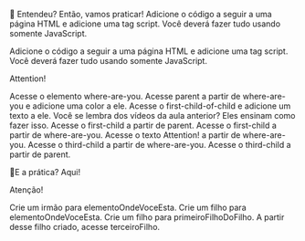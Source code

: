 🚀 Entendeu? Então, vamos praticar! Adicione o código a seguir a uma página HTML e adicione uma tag script. Você deverá fazer tudo usando somente JavaScript.

Adicione o código a seguir a uma página HTML e adicione uma tag script. Você deverá fazer tudo usando somente JavaScript.


<main id="parent-of-parent">
  <section id="parent">
    <section id="first-child"></section>
    <section id="where-are-you">
      <section id="first-child-of-child"></section>
    </section>
     Attention!
    <section id="third-child"></section>
    <section id="fourth-and-last-child"></section>
  </section>
</main>


Acesse o elemento where-are-you.
Acesse parent a partir de where-are-you e adicione uma color a ele.
Acesse o first-child-of-child e adicione um texto a ele. Você se lembra dos vídeos da aula anterior? Eles ensinam como fazer isso.
Acesse o first-child a partir de parent.
Acesse o first-child a partir de where-are-you.
Acesse o texto Attention! a partir de where-are-you.
Acesse o third-child a partir de where-are-you.
Acesse o third-child a partir de parent.

🚀E a prática? Aqui!

<main id="paiDoPai">
  <section id="pai">
    <section id="primeiroFilho"></section>
    <section id="elementoOndeVoceEsta">
      <section id="primeiroFilhoDoFilho"></section>
      <section id="segundoEUltimoFilhoDoFilho"></section>
    </section>
    Atenção!
    <section id="terceiroFilho"></section>
    <section id="quartoEUltimoFilho"></section>
  </section>
</main>

Crie um irmão para elementoOndeVoceEsta.
Crie um filho para elementoOndeVoceEsta.
Crie um filho para primeiroFilhoDoFilho.
A partir desse filho criado, acesse terceiroFilho.